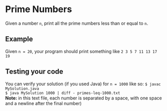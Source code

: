 # Prime Numbers
Given a number `n`, print all the prime numbers less than or equal to `n`.
## Example
Given `n = 20`, your program should print something like `2 3 5 7 11 13 17 19 ` 
## Testing your code
You can verify your solution (if you used Java) for `n = 1000` like so:
```$ javac MySolution.java```<br>
```$ java MySolution 1000 | diff - primes-leq-1000.txt```<br>
__Note:__ in this text file, each number is separated by a space, with one space and a newline after the final number)